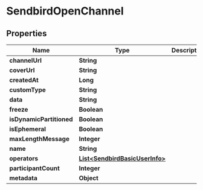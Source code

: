 

# SendbirdOpenChannel


## Properties

| Name | Type | Description | Notes |
|------------ | ------------- | ------------- | -------------|
|**channelUrl** | **String** |  |  |
|**coverUrl** | **String** |  |  [optional] |
|**createdAt** | **Long** |  |  [optional] |
|**customType** | **String** |  |  [optional] |
|**data** | **String** |  |  [optional] |
|**freeze** | **Boolean** |  |  [optional] |
|**isDynamicPartitioned** | **Boolean** |  |  [optional] |
|**isEphemeral** | **Boolean** |  |  [optional] |
|**maxLengthMessage** | **Integer** |  |  [optional] |
|**name** | **String** |  |  [optional] |
|**operators** | [**List&lt;SendbirdBasicUserInfo&gt;**](SendbirdBasicUserInfo.md) |  |  [optional] |
|**participantCount** | **Integer** |  |  [optional] |
|**metadata** | **Object** |  |  [optional] |



